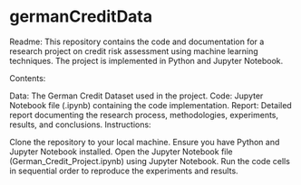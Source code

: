 # germanCreditData
Readme:
This repository contains the code and documentation for a research project on credit risk assessment using machine learning techniques. The project is implemented in Python and Jupyter Notebook.

Contents:

Data: The German Credit Dataset used in the project.
Code: Jupyter Notebook file (.ipynb) containing the code implementation.
Report: Detailed report documenting the research process, methodologies, experiments, results, and conclusions.
Instructions:

Clone the repository to your local machine.
Ensure you have Python and Jupyter Notebook installed.
Open the Jupyter Notebook file (German_Credit_Project.ipynb) using Jupyter Notebook.
Run the code cells in sequential order to reproduce the experiments and results.
